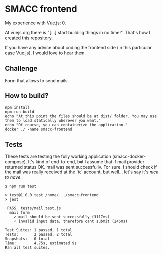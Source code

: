 # SMACC frontend

My experience with Vue.js: 0.

At vuejs.org there is "[...] start building things in no time!". That's how I created this repository.

If you have any advice about coding the frontend side (in this particular case Vue.js), I would love to hear them.

## Challenge

Form that allows to send mails.

## How to build?

```
npm install
npm run build
echo "At this point the files should be at dist/ folder. You may use them to load statically wherever you want."
echo "Of course, you can containerize the application."
docker ./ -name smacc-frontend
```

## Tests

These tests are testing the fully working application (smacc-docker-compose).
It's kind of end-to-end, but I assume that if mail provider returned status OK, mail was sent successfully.
For sure, I should check if the mail was really received at the 'to' account, but well... let's say it's *nice to have*.

```
$ npm run test

> test@1.0.0 test /home/.../smacc-frontend
> jest

 PASS  tests/mail.test.js
  mail form
    ✓ mail should be sent successfully (3117ms)
    ✓ invalid input data, therefore cant submit (246ms)

Test Suites: 1 passed, 1 total
Tests:       2 passed, 2 total
Snapshots:   0 total
Time:        4.75s, estimated 9s
Ran all test suites.
```
